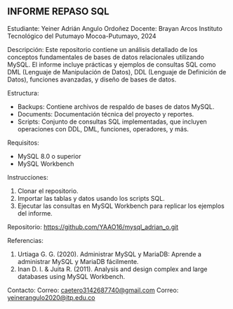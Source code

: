 INFORME REPASO SQL
-------------------

Estudiante: Yeiner Adrián Angulo Ordoñez
Docente: Brayan Arcos
Instituto Tecnológico del Putumayo
Mocoa-Putumayo, 2024

Descripción:
Este repositorio contiene un análisis detallado de los conceptos fundamentales de bases de datos relacionales utilizando MySQL. El informe incluye prácticas y ejemplos de consultas SQL como DML (Lenguaje de Manipulación de Datos), DDL (Lenguaje de Definición de Datos), funciones avanzadas, y diseño de bases de datos.

Estructura:
- Backups: Contiene archivos de respaldo de bases de datos MySQL.
- Documents: Documentación técnica del proyecto y reportes.
- Scripts: Conjunto de consultas SQL implementadas, que incluyen operaciones con DDL, DML, funciones, operadores, y más.

Requisitos:
- MySQL 8.0 o superior
- MySQL Workbench

Instrucciones:
1. Clonar el repositorio.
2. Importar las tablas y datos usando los scripts SQL.
3. Ejecutar las consultas en MySQL Workbench para replicar los ejemplos del informe.

Repositorio:
https://github.com/YAAO16/mysql_adrian_o.git

Referencias:
1. Urtiaga G. G. (2020). Administrar MySQL y MariaDB: Aprende a administrar MySQL y MariaDB fácilmente.
2. Inan D. I. & Juita R. (2011). Analysis and design complex and large databases using MySQL Workbench.

Contacto:
Correo: caetero3142687740@gmail.com
Correo: yeinerangulo2020@itp.edu.co
